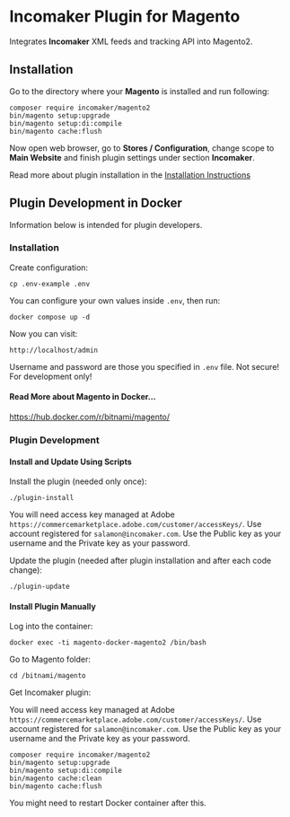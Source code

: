 # Incomaker Plugin for Magento

Integrates **Incomaker** XML feeds and tracking API into Magento2.

## Installation

Go to the directory where your **Magento** is installed and run following:

```
composer require incomaker/magento2
bin/magento setup:upgrade
bin/magento setup:di:compile
bin/magento cache:flush
```

Now open web browser, go to **Stores / Configuration**, change scope to **Main Website** 
and finish plugin settings under section **Incomaker**. 

Read more about plugin installation in the [Installation Instructions](https://support.incomaker.com/en/hc/2628921009/5/magento?category_id=4)

## Plugin Development in Docker

Information below is intended for plugin developers.

### Installation

Create configuration:

    cp .env-example .env

You can configure your own values inside `.env`, then run:

    docker compose up -d

Now you can visit:

    http://localhost/admin


Username and password are those you specified in `.env` file.
Not secure! For development only!

#### Read More about Magento in Docker...

https://hub.docker.com/r/bitnami/magento/

### Plugin Development

#### Install and Update Using Scripts

Install the plugin (needed only once):

    ./plugin-install

You will need access key managed at Adobe `https://commercemarketplace.adobe.com/customer/accessKeys/`.
Use account registered for `salamon@incomaker.com`. Use the Public key as your username and the Private key as your password.

Update the plugin (needed after plugin installation and after each code change):

    ./plugin-update

#### Install Plugin Manually

Log into the container:

    docker exec -ti magento-docker-magento2 /bin/bash

Go to Magento folder:

    cd /bitnami/magento

Get Incomaker plugin:

You will need access key managed at Adobe `https://commercemarketplace.adobe.com/customer/accessKeys/`.
Use account registered for `salamon@incomaker.com`. Use the Public key as your username and the Private key as your password.

```
composer require incomaker/magento2
bin/magento setup:upgrade
bin/magento setup:di:compile
bin/magento cache:clean
bin/magento cache:flush
```

You might need to restart Docker container after this.
